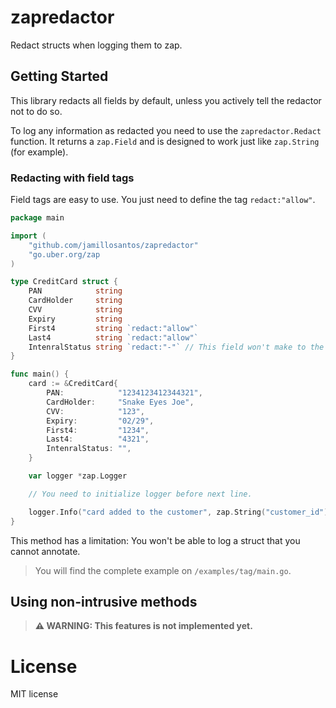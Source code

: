 # zapredactor

Redact structs when logging them to zap.

## Getting Started

This library redacts all fields by default, unless you actively tell the redactor not to do so.

To log any information as redacted you need to use the `zapredactor.Redact` function. It returns a `zap.Field` and is
designed to work just like `zap.String` (for example).

### Redacting with field tags

Field tags are easy to use. You just need to define the tag `redact:"allow"`.

```go
package main

import (
	"github.com/jamillosantos/zapredactor"
	"go.uber.org/zap
)

type CreditCard struct {
	PAN            string
	CardHolder     string
	CVV            string
	Expiry         string
	First4         string `redact:"allow"`
	Last4          string `redact:"allow"`
	IntenralStatus string `redact:"-"` // This field won't make to the log.
}

func main() {
	card := &CreditCard{
		PAN:            "1234123412344321",
		CardHolder:     "Snake Eyes Joe",
		CVV:            "123",
		Expiry:         "02/29",
		First4:         "1234",
		Last4:          "4321",
		IntenralStatus: "",
	}

	var logger *zap.Logger

	// You need to initialize logger before next line.

	logger.Info("card added to the customer", zap.String("customer_id"), zapredactor.Redact("card", card))
}
```

This method has a limitation: You won't be able to log a struct that you cannot annotate.

> You will find the complete example on `/examples/tag/main.go`.

## Using non-intrusive methods

> **⚠ WARNING: This features is not implemented yet.**

# License

MIT license
